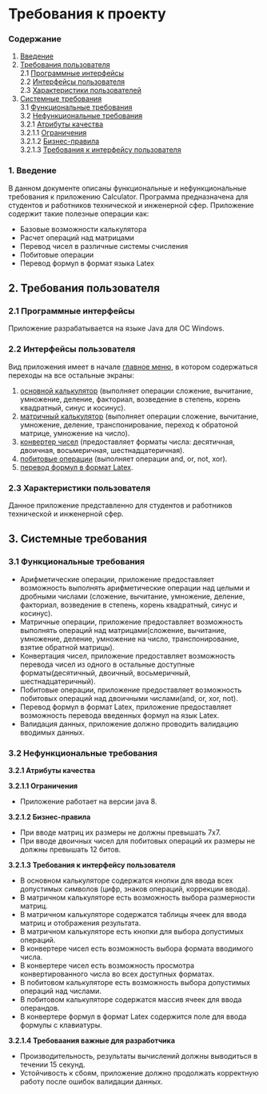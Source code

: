 # Требования к проекту

### Содержание
1. [Введение](#1)
2. [Требования пользователя](#2) <br>
2.1 [Программные интерфейсы](#2.1) <br>
2.2 [Интерфейсы пользователя](#2.2) <br>
2.3 [Характеристики пользователей](#2.3)<br>
3. [Системные требования](#3)<br>
3.1 [Функциональные требования](#3.1)<br> 
3.2 [Нефункциональные требования](#3.2)<br>
3.2.1 [Атрибуты качества](#3.2.1)<br>
3.2.1.1 [Ограничения](#3.2.1.1)<br>
3.2.1.2 [Бизнес-правила](#3.2.1.2)<br>
3.2.1.3 [Требования к интерфейсу пользователя](#3.2.1.3)<br>


### 1. Введение <a name="1"></a>
В данном документе описаны функциональные и нефункциональные требования к приложению Calculator.
Программа предназначена для студентов и работников технической и инженерной сфер.
Приложение содержит такие полезные операции как:
* Базовые возможности калькулятора
* Расчет операций над матрицами
* Перевод чисел в различные системы счисления
* Побитовые операции
* Перевод формул в формат языка Latex
  

## 2. Требования пользователя <a name="2"></a>

### 2.1 Программные интерфейсы <a name="2.1"></a>
Приложение разрабатывается на языке Java для ОС Windows.

### 2.2 Интерфейсы пользователя <a name="2.2"></a>
Вид приложения имеет в начале [главное меню](https://github.com/MilenaVysotskaya650502/Calculator/blob/master/Documentation/mockups/start_menu.png), в котором содержаться переходы на все остальные экраны: 
1. [основной калькулятор](https://github.com/MilenaVysotskaya650502/Calculator/blob/master/Documentation/mockups/common_calculator.png) (выполняет операции сложение, вычитание, умножение, деление, факториал, возведение в степень, корень квадратный, синус и косинус).
2. [матричный калькулятор](https://github.com/MilenaVysotskaya650502/Calculator/blob/master/Documentation/mockups/matrix_calculator.png) (выполняет операции сложение, вычитание, умножение, деление, транспонирование, переход к обратоной матрице, умножение на число).
3. [конвертер чисел](https://github.com/MilenaVysotskaya650502/Calculator/blob/master/Documentation/mockups/number_converter.png) (предоставляет форматы числа: десятичная, двоичная, восьмеричная, шестнадцатеричная).
4. [побитовые операции](https://github.com/MilenaVysotskaya650502/Calculator/blob/master/Documentation/mockups/bit_operations.png) (выполняет операции and, or, not, xor).
5. [перевод формул в формат Latex](https://github.com/MilenaVysotskaya650502/Calculator/blob/master/Documentation/mockups/Latex_formulas.png).

### 2.3 Характеристики пользователя <a name="2.3"></a>
Данное приложение представленно для студентов и работников технической и инженерной сфер.

## 3. Системные требования <a name="3"></a>

### 3.1 Функциональные требования <a name="3.1"></a>
* Арифметические операции, приложение предоставляет возможность выполнять арифметические операции над целыми и дробными числами (сложение, вычитание, умножение, деление, факториал, возведение в степень, корень квадратный, синус и косинус).
* Матричные операции, приложение предоставляет возможность выполнять операций над матрицами(сложение, вычитание, умножение, деление, умножение на число, транспонирование, взятие обратной матрицы).
* Конвертация чиcел, приложение предоставляет возможность перевода чисел из одного в остальные доступные форматы(десятичный, двоичный, восьмеричный, шестнадцатеричный).
* Побитовые операции, приложение предоставляет возможность побитовых операций над двоичными числами(and, or, xor, not).
* Перевод формул в формат Latex, приложение предоставляет возможность перевода введенных формул на язык Latex.
* Валидация данных, приложение должно проводить валидацию вводимых данных.

### 3.2 Нефункциональные требования <a name="3.2"></a>

**3.2.1 Атрибуты качества<a name="3.2.1"></a>**

**3.2.1.1 Ограничения <a name="3.2.1.1"></a>**
* Приложение работает на версии java 8.

**3.2.1.2 Бизнес-правила <a name="3.2.1.2"></a>**
* При вводе матриц их размеры не должны превышать 7х7.
* При вводе двоичных чисел для побитовых операций их размеры не должны превышать 12 битов.

**3.2.1.3 Требования к интерфейсу пользователя <a name="3.2.1.3"></a>**
* В основном калькуляторе содержатся кнопки для ввода всех допустимых символов (цифр, знаков операций, коррекции ввода).
* В матричном калькуляторе есть возможность выбора размерности матриц.
* В матричном калькуляторе содержатся таблицы ячеек для ввода матриц и отображения результата. 
* В матричном калькуляторе есть кнопки для выбора допустимых операций.
* В конвертере чисел есть возможность выбора формата вводимого числа. 
* В конвертере чисел есть возможность просмотра конвертированного числа во всех доступных форматах.
* В побитовом калькуляторе есть возможность выбора допустимых операций над числами. 
* В побитовом калькуляторе содержатся массив ячеек для ввода операндов.
* В конвертере формул в формат Latex содержится поле для ввода формулы с клавиатуры.

**3.2.1.4 Требоваания важные для разработчика <a name="3.2.1.2"></a>**
* Производительность, результаты вычислений должны выводиться в течении 15 секунд.
* Устойчивость к сбоям, приложение должно продолжать корректную работу после ошибок валидации данных.




